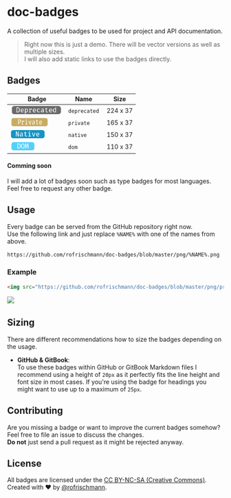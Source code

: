 # doc-badges

A collection of useful badges to be used for project and API documentation.

> Right now this is just a demo. There will be vector versions as well as multiple sizes.<br>I will also add static links to use the badges directly.

## Badges
| Badge | Name | Size |
| --- | --- | --- |
| <img src="png/deprecated.png" height="20px"> | `deprecated` | 224 x 37 |
| <img src="png/private.png" height="20px"> | `private` | 165 x 37 |
| <img src="png/native.png" height="20px"> | `native` | 150 x 37 |
| <img src="png/dom.png" height="20px"> | `dom` | 110 x 37 |

#### Comming soon
I will add a lot of badges soon such as type badges for most languages.<br>Feel free to request any other badge.

## Usage
Every badge can be served from the GitHub repository right now.<br>
Use the following link and just replace `%NAME%` with one of the names from above.
```
https://github.com/rofrischmann/doc-badges/blob/master/png/%NAME%.png
```

### Example
```HTML
<img src="https://github.com/rofrischmann/doc-badges/blob/master/png/private.png" height="20px">
```
<img src="https://github.com/rofrischmann/doc-badges/blob/master/png/private.png" height="20px">


## Sizing
There are different recommendations how to size the badges depending on the usage.
* **GitHub & GitBook**:<br>To use these badges within GitHub or GitBook Markdown files I recommend using a height of `20px` as it perfectly fits the line height and font size in most cases. If you're using the badge for headings you might want to use up to a maximum of `25px`.

## Contributing
Are you missing a badge or want to improve the current badges somehow? Feel free to file an issue to discuss the changes.<br>
**Do not** just send a pull request as it might be rejected anyway.

## License
All badges are licensed under the [CC BY-NC-SA (Creative Commons)](http://creativecommons.org/licenses/by/4.0/).<br>
Created with ♥ by [@rofrischmann](http://rofrischmann.de).
